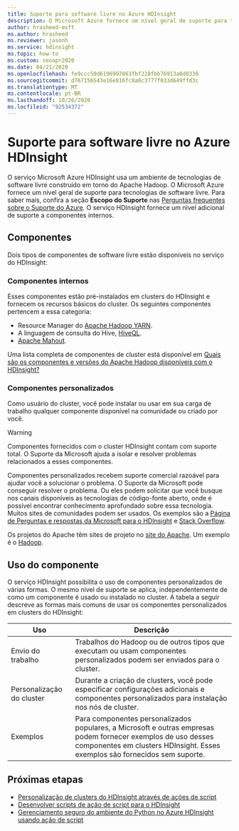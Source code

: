 ```yaml
---
title: Suporte para software livre no Azure HDInsight
description: O Microsoft Azure fornece um nível geral de suporte para tecnologias de software livre.
author: hrasheed-msft
ms.author: hrasheed
ms.reviewer: jasonh
ms.service: hdinsight
ms.topic: how-to
ms.custom: seoapr2020
ms.date: 04/21/2020
ms.openlocfilehash: fe9ccc50d6196997863fbf228fbb76913a0d0330
ms.sourcegitcommit: d767156543e16e816fc8a0c3777f033d649ffd3c
ms.translationtype: MT
ms.contentlocale: pt-BR
ms.lasthandoff: 10/26/2020
ms.locfileid: "92534372"
---
```

# <a name="open-source-software-support-in-azure-hdinsight"></a>Suporte para software livre no Azure HDInsight

O serviço Microsoft Azure HDInsight usa um ambiente de tecnologias de software livre construído em torno do Apache Hadoop. O Microsoft Azure fornece um nível geral de suporte para tecnologias de software livre. Para saber mais, confira a seção **Escopo do Suporte** nas [Perguntas frequentes sobre o Suporte do Azure](https://azure.microsoft.com/support/faq/). O serviço HDInsight fornece um nível adicional de suporte a componentes internos.

## <a name="components"></a>Componentes

Dois tipos de componentes de software livre estão disponíveis no serviço do HDInsight:

### <a name="built-in-components"></a>Componentes internos

Esses componentes estão pré-instalados em clusters do HDInsight e fornecem os recursos básicos do cluster. Os seguintes componentes pertencem a essa categoria:

* Resource Manager do [Apache Hadoop YARN](https://hadoop.apache.org/docs/current/hadoop-yarn/hadoop-yarn-site/YARN.html).
* A linguagem de consulta do Hive, [HiveQL](https://cwiki.apache.org/confluence/display/Hive/LanguageManual).
* [Apache Mahout](https://mahout.apache.org/).

Uma lista completa de componentes de cluster está disponível em [Quais são os componentes e versões do Apache Hadoop disponíveis com o HDInsight?](hdinsight-component-versioning.md)

### <a name="custom-components"></a>Componentes personalizados

Como usuário do cluster, você pode instalar ou usar em sua carga de trabalho qualquer componente disponível na comunidade ou criado por você.

> [!WARNING]  
> Componentes fornecidos com o cluster HDInsight contam com suporte total. O Suporte da Microsoft ajuda a isolar e resolver problemas relacionados a esses componentes.
>
> Componentes personalizados recebem suporte comercial razoável para ajudar você a solucionar o problema. O Suporte da Microsoft pode conseguir resolver o problema. Ou eles podem solicitar que você busque nos canais disponíveis as tecnologias de código-fonte aberto, onde é possível encontrar conhecimento aprofundado sobre essa tecnologia. Muitos sites de comunidades podem ser usados. Os exemplos são a [Página de Perguntas e respostas da Microsoft para o HDInsight](/answers/topics/azure-hdinsight.html) e [Stack Overflow](https://stackoverflow.com).
>
> Os projetos do Apache têm sites de projeto no [site do Apache](https://apache.org). Um exemplo é o [Hadoop](https://hadoop.apache.org/).

## <a name="component-usage"></a>Uso do componente

O serviço HDInsight possibilita o uso de componentes personalizados de várias formas. O mesmo nível de suporte se aplica, independentemente de como um componente é usado ou instalado no cluster. A tabela a seguir descreve as formas mais comuns de usar os componentes personalizados em clusters do HDInsight:

|Uso |Descrição |
|---|---|
|Envio do trabalho|Trabalhos do Hadoop ou de outros tipos que executam ou usam componentes personalizados podem ser enviados para o cluster.|
|Personalização do cluster|Durante a criação de clusters, você pode especificar configurações adicionais e componentes personalizados para instalação nos nós de cluster.|
|Exemplos|Para componentes personalizados populares, a Microsoft e outras empresas podem fornecer exemplos de uso desses componentes em clusters HDInsight. Esses exemplos são fornecidos sem suporte.|

## <a name="next-steps"></a>Próximas etapas

* [Personalização de clusters do HDInsight através de ações de script](./hdinsight-hadoop-customize-cluster-linux.md)
* [Desenvolver scripts de ação de script para o HDInsight](hdinsight-hadoop-script-actions-linux.md)
* [Gerenciamento seguro do ambiente do Python no Azure HDInsight usando ação de script](./spark/apache-spark-python-package-installation.md)